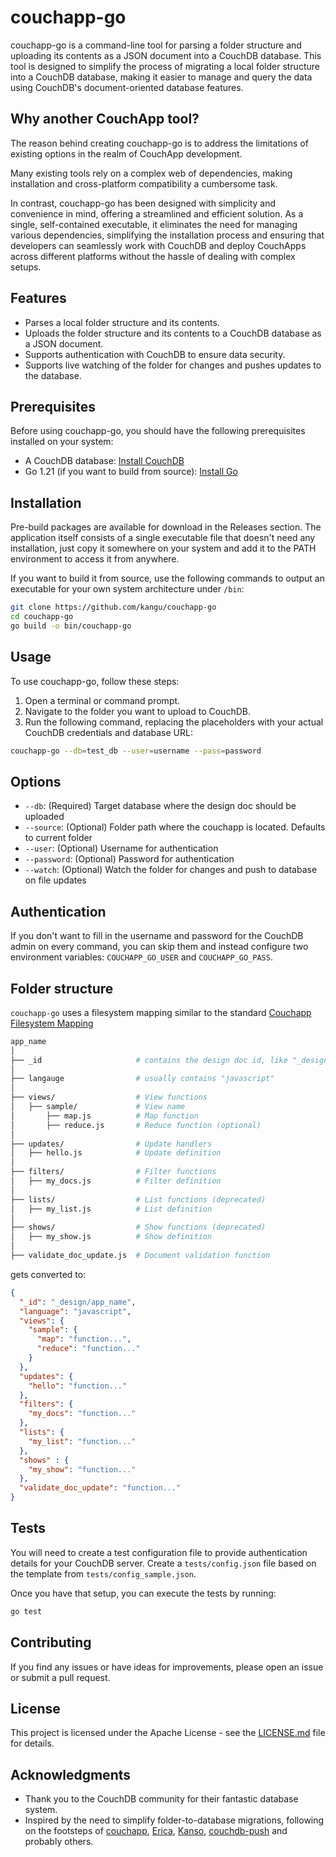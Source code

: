 # couchapp-go

couchapp-go is a command-line tool for parsing a folder structure and uploading its contents as a JSON document into a CouchDB database. This tool is designed to simplify the process of migrating a local folder structure into a CouchDB database, making it easier to manage and query the data using CouchDB's document-oriented database features.

## Why another CouchApp tool?

The reason behind creating couchapp-go is to address the limitations of existing options in the realm of CouchApp development.

Many existing tools rely on a complex web of dependencies, making installation and cross-platform compatibility a cumbersome task.

In contrast, couchapp-go has been designed with simplicity and convenience in mind, offering a streamlined and efficient solution. As a single, self-contained executable, it eliminates the need for managing various dependencies, simplifying the installation process and ensuring that developers can seamlessly work with CouchDB and deploy CouchApps across different platforms without the hassle of dealing with complex setups.

## Features

- Parses a local folder structure and its contents.
- Uploads the folder structure and its contents to a CouchDB database as a JSON document.
- Supports authentication with CouchDB to ensure data security.
- Supports live watching of the folder for changes and pushes updates to the database.

## Prerequisites

Before using couchapp-go, you should have the following prerequisites installed on your system:

- A CouchDB database: [Install CouchDB](https://couchdb.apache.org/)
- Go 1.21 (if you want to build from source): [Install Go](https://go.dev/)

## Installation

Pre-build packages are available for download in the Releases section.
The application itself consists of a single executable file that doesn't need any installation, just copy it somewhere on your system and add it to the PATH environment to access it from anywhere.

If you want to build it from source, use the following commands to output an executable for your own system architecture under `/bin`:

```bash
git clone https://github.com/kangu/couchapp-go
cd couchapp-go
go build -o bin/couchapp-go
```

## Usage

To use couchapp-go, follow these steps:

1. Open a terminal or command prompt.
2. Navigate to the folder you want to upload to CouchDB.
3. Run the following command, replacing the placeholders with your actual CouchDB credentials and database URL:

```bash
couchapp-go --db=test_db --user=username --pass=password
```

## Options

- `--db`: (Required) Target database where the design doc should be uploaded
- `--source`: (Optional) Folder path where the couchapp is located. Defaults to current folder
- `--user`: (Optional) Username for authentication
- `--password`: (Optional) Password for authentication
- `--watch`: (Optional) Watch the folder for changes and push to database on file updates

## Authentication

If you don't want to fill in the username and password for the CouchDB admin on every command, you can skip them and instead configure two environment variables: `COUCHAPP_GO_USER` and `COUCHAPP_GO_PASS`.

## Folder structure

`couchapp-go` uses a filesystem mapping similar to the standard [Couchapp Filesystem Mapping](https://github.com/couchapp/couchapp/wiki/Complete-Filesystem-to-Design-Doc-Mapping-Example)

```bash
app_name
│
├── _id                     # contains the design doc id, like "_design/app_name"
│
├── langauge                # usually contains "javascript"
│
├── views/                  # View functions
│   ├── sample/             # View name
│       ├── map.js          # Map function
│       ├── reduce.js       # Reduce function (optional)
│
├── updates/                # Update handlers
│   ├── hello.js            # Update definition
│
├── filters/                # Filter functions
│   ├── my_docs.js          # Filter definition
│
├── lists/                  # List functions (deprecated)
│   ├── my_list.js          # List definition
│
├── shows/                  # Show functions (deprecated)
│   ├── my_show.js          # Show definition
│
├── validate_doc_update.js  # Document validation function
```

gets converted to:

```json
{
  "_id": "_design/app_name",
  "language": "javascript",
  "views": {
    "sample": {
      "map": "function...",
      "reduce": "function..."
    }
  },
  "updates": {
    "hello": "function..."
  },
  "filters": {
    "my_docs": "function..."
  },
  "lists": {
    "my_list": "function..."
  },
  "shows" : {
    "my_show": "function..."
  },
  "validate_doc_update": "function..."
}
```

## Tests

You will need to create a test configuration file to provide authentication details for your CouchDB server.
Create a `tests/config.json` file based on the template from `tests/config_sample.json`.

Once you have that setup, you can execute the tests by running:

```bash
go test
```

## Contributing

If you find any issues or have ideas for improvements, please open an issue or submit a pull request.

## License

This project is licensed under the Apache License - see the [LICENSE.md](LICENSE.md) file for details.

## Acknowledgments

- Thank you to the CouchDB community for their fantastic database system.
- Inspired by the need to simplify folder-to-database migrations, following on the footsteps of [couchapp](https://github.com/benoitc/couchapp), [Erica](https://github.com/benoitc/erica), [Kanso](https://github.com/kanso/kanso), [couchdb-push](https://github.com/jo/couchdb-push) and probably others.

